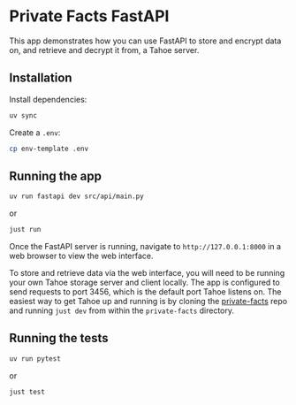 # Private Facts FastAPI

This app demonstrates how you can use FastAPI to store and encrypt data on, and retrieve and decrypt it from, a Tahoe server.

## Installation
Install dependencies:
```bash
uv sync
```
Create a `.env`:
```bash
cp env-template .env
```

## Running the app
```bash
uv run fastapi dev src/api/main.py
```
or
```bash
just run
```

Once the FastAPI server is running, navigate to `http://127.0.0.1:8000` in a web browser to view the web interface.

To store and retrieve data via the web interface, you will need to be running your own Tahoe storage server and client locally. The app is configured to send requests to port 3456, which is the default port Tahoe listens on. The easiest way to get Tahoe up and running is by cloning the [private-facts](https://github.com/private-facts/private-facts) repo and running `just dev` from within the `private-facts` directory.  

## Running the tests
```bash
uv run pytest
```
or
```bash
just test
```